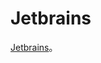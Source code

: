 # Jetbrains

[Jetbrains](https://www.digitalocean.com/community/tutorials/how-to-install-mysql-on-ubuntu-20-04)。
